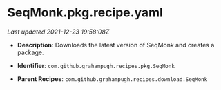 # SeqMonk.pkg.recipe.yaml

_Last updated 2021-12-23 19:58:08Z_

- **Description**: Downloads the latest version of SeqMonk and creates a package.

- **Identifier**: `com.github.grahampugh.recipes.pkg.SeqMonk`

- **Parent Recipes**: `com.github.grahampugh.recipes.download.SeqMonk`